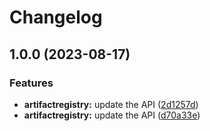 # Changelog

## 1.0.0 (2023-08-17)


### Features

* **artifactregistry:** update the API ([2d1257d](https://github.com/googleapis/google-api-nodejs-client/commit/2d1257d9ac16efd6be322dbced3ec2bd45bffd0c))
* **artifactregistry:** update the API ([d70a33e](https://github.com/googleapis/google-api-nodejs-client/commit/d70a33e42eae6f071a63c295fb8fcb8fefc576a0))
